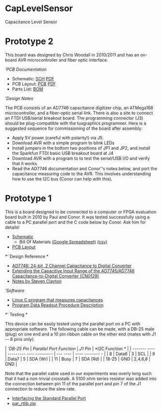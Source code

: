 # CapLevelSensor
Capacitance Level Sensor

# Prototype 2

This board was designed by Chris Woodall in 2010/2011 and has an on-board AVR microcontroller and fiber optic interface.

*'PCB Documentation*

 * Schematic: [SCH](http://ohm.bu.edu/~cwoodall/nEDM/nEDM_cap_level_sensor/nEDM_cap_level_sensor_revA.sch)
[PDF](http://ohm.bu.edu/~hazen/nEDM/nEDM_cap_level_sensor_RevA_sch.pdf)
 * PCB Layout: [PCB](http://ohm.bu.edu/~cwoodall/nEDM/nEDM_cap_level_sensor/nEDM_cap_level_sensor_revA.pcb)
[PDF](http://ohm.bu.edu/~hazen/nEDM/nEDM_cap_level_sensor_RevA_assembly.pdf)
 * Parts List: [BOM](http://ohm.bu.edu/~cwoodall/nEDM/nEDM_cap_level_sensor/nEDM_cap_level_sensor_revA.bom)

*'Design Notes*

The PCB consists of an AD7746 capacitance digitizer chip, an ATMega168 microcontroller, and a fiber-optic serial link.  There is also a site to connect an FTDI USB/serial breakout board.  The programming connector (J3) should be plug-compatible with the tuxgraphics programmer.  Here is a suggested sequence for commissioning of the board after assembly:

 * Apply 5V power (careful with polarity!) via J5.
 * Download AVR with a simple program to blink LEDs
 * Install jumpers in the bottom two positions of JP1 and JP2, and install the Sparkfun FTDI basic USB breakout board at J4
 * Download AVR with a program to to test the serial/USB I/O and verify that it works
 * Read the AD7746 documentation and Conor''s notes below, and port the capacitance measuring code to the AVR.  This involves understanding how to use the I2C bus (Conor can help with this).

# Prototype 1

This is a board designed to be connected to a computer or FPGA evaluation board built in 2010 by Paul and Conor.  It was tested successfully using a cable to a PC parallel port and the C code below by Conor.  Ask him for details!

 * [Schematic](http://ohm.bu.edu/~pbohn/nEDM/capsensor/Design_Files/)
   * Bill Of Materials [(Google Spreadsheet)](https://spreadsheets.google.com/ccc?key=tXgwBfEnz-mabwTJGI2D6Ng) [(csv)](http://spreadsheets.google.com/pub?key=tXgwBfEnz-mabwTJGI2D6Ng&output=csv)
 * [PCB Layout](http://ohm.bu.edu/~pbohn/nEDM/capsensor/Design_Files/)

*' Design Reference *

 * [AD7746:  24-bit, 2 Channel Capacitance to Digital Converter](http://www.analog.com/en/analog-to-digital-converters/capacitance-to-digital-converters/ad7746/products/product.html)
 * [Extending the Capacitive Input Range of the AD7745/AD7746 Capacitance-to-Digital Converter  (CN0129) ](http://www.analog.com/en/verifiedcircuits/CN0129/vc.html)
 * [Notes by Steven Clayton](https://nedm.bu.edu/twiki/bin/view/NEDM/CapacitanceIC)

*'Software*
 * [Linux C program that measures capacitances](http://ohm.bu.edu/~cdubois/Minor%20programs/par_rtlib.tar.gz)
 * [Program Data Readout Procedure Description](http://ohm.bu.edu/cgi-bin/edf/Neutron_Electric_Dipole_Moment_(nEDM)/CapLevelSensor/Interaction_Sequence)

*' Testing *

This device can be easily tested using the parallel port on a PC with appropriate software.  The following cable can be made, with a DB-25 male (plug) on one end and a 10 pin ribbon cable on the other end (mates with J1 -- 8 pins only).


| *'DB-25 Pin* | *Parallel Port Function* | *J1 Pin* | *I2C Function * |
| ------- ---- | --------- ---- --------- | --- ---- | ---- -------- - |
| 8 | Data6 | 3 | SCL |
| 9 | Data7 | 5 | SDA (Wr) |
| 11 | Busy | 7 | SDA (Rd) |
| 18-25 | GND | 2,4,6,8 | GND |

Note that the parallel cable used in our experiments was overly long such that it had a non-trivial crosstalk. A 5100 ohm series resistor was added into the connection between pin 11 of the parallel port and pin 7 of the J1 connection to reduce the slew rate.

 * [Interfacing the Standard Parallel Port](http://www.beyondlogic.org/spp/parallel.htm)
 * [par_rtlib.zip](http://ohm.bu.edu/~hazen/nEDM/par_rtlib.zip)



